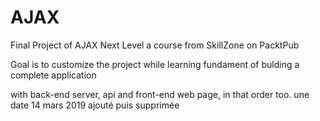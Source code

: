 # AJAX
Final Project of AJAX Next Level a course from SkillZone on PacktPub

Goal is to customize the project while learning fundament of bulding a complete  application 

with back-end server, api and front-end web page, in that order too.
une date 14 mars 2019 ajouté puis supprimée